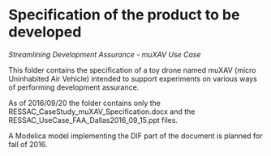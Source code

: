 # Specification of the product to be developed
*Streamlining Development Assurance - muXAV Use Case*

This folder contains the specification of a toy drone named muXAV (micro
Uninhabited Air Vehicle) intended to support experiments on various ways of
performing development assurance.

As of 2016/09/20 the folder contains only the
RESSAC_CaseStudy_muXAV_Specification.docx and the
RESSAC_UseCase_FAA_Dallas2016_09_15.ppt files.

A Modelica model implementing the DIF part of the document is planned for fall of 2016.

